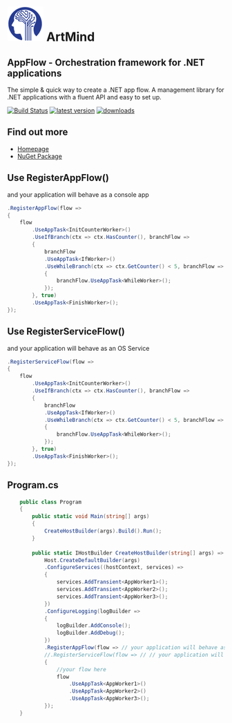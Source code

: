 # ![Logo](docs/icons/logo_80x80.png) ArtMind
## AppFlow - Orchestration framework for .NET applications
The simple & quick way to create a .NET app flow.
A management library for .NET applications with  a fluent API and easy to set up.

[![Build Status](https://dev.azure.com/artmind-net/AppFlow/_apis/build/status/live_build?branchName=master)](https://dev.azure.com/artmind-net/AppFlow/_build/latest?definitionId=3&branchName=master)
[![latest version](https://img.shields.io/nuget/v/ArtMind.AppFlow)](https://www.nuget.org/packages/ArtMind.AppFlow) 
[![downloads](https://img.shields.io/nuget/dt/ArtMind.AppFlow)](https://www.nuget.org/packages/ArtMind.AppFlow/)


## Find out more
- [Homepage](https://www.artmind.ro)
- [NuGet Package](https://www.nuget.org/packages/ArtMind.AppFlow)


## Use RegisterAppFlow()
and your application will behave as a console app
```csharp
.RegisterAppFlow(flow => 
{
    flow
        .UseAppTask<InitCounterWorker>()
        .UseIfBranch(ctx => ctx.HasCounter(), branchFlow =>
        {
            branchFlow
            .UseAppTask<IfWorker>()
            .UseWhileBranch(ctx => ctx.GetCounter() < 5, branchFlow =>
            {
                branchFlow.UseAppTask<WhileWorker>();
            });
        }, true)
        .UseAppTask<FinishWorker>();
});
```

## Use RegisterServiceFlow()
and your application will behave as an OS Service
```csharp
.RegisterServiceFlow(flow =>
{
    flow
        .UseAppTask<InitCounterWorker>()
        .UseIfBranch(ctx => ctx.HasCounter(), branchFlow =>
        {
            branchFlow
            .UseAppTask<IfWorker>()
            .UseWhileBranch(ctx => ctx.GetCounter() < 5, branchFlow =>
            {
                branchFlow.UseAppTask<WhileWorker>();
            });
        }, true)
        .UseAppTask<FinishWorker>();
});
```


## Program.cs
```csharp
    public class Program
    {
        public static void Main(string[] args)
        {
            CreateHostBuilder(args).Build().Run();
        }

        public static IHostBuilder CreateHostBuilder(string[] args) =>
            Host.CreateDefaultBuilder(args)            
            .ConfigureServices((hostContext, services) =>
            {
                services.AddTransient<AppWorker1>();
                services.AddTransient<AppWorker2>();
                services.AddTransient<AppWorker3>();
            })
            .ConfigureLogging(logBuilder => 
            {
                logBuilder.AddConsole();
                logBuilder.AddDebug();
            })
            .RegisterAppFlow(flow => // your application will behave as a console app
            //.RegisterServiceFlow(flow => // // your application will behave as an OS Service
            {
                //your flow here
                flow
                    .UseAppTask<AppWorker1>()
                    .UseAppTask<AppWorker2>()
                    .UseAppTask<AppWorker3>();
            });
    }
```
